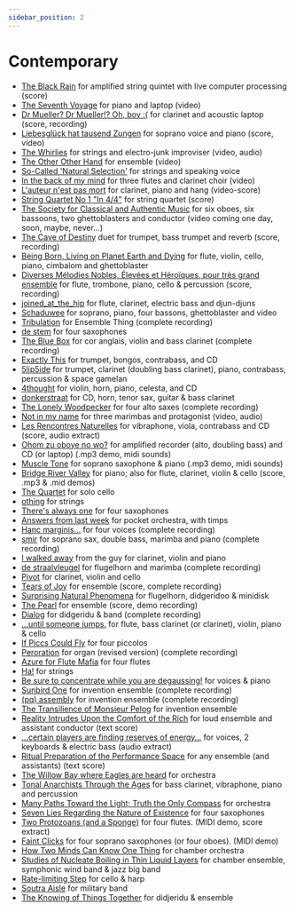 ```yaml
---
sidebar_position: 2
---
```


# Contemporary

- [The Black Rain](/catalog/contemporary/black "The Black Rain") for amplified string quintet with live computer processing (score)
- [The Seventh Voyage](/catalog/contemporary/voyage "The Seventh Voyage") for piano and laptop (video)
- [Dr Mueller? Dr Mueller!? Oh, boy :(](/catalog/contemporary/mueller "Dr Mueller? Dr Mueller!? Oh, boy :(") for clarinet and acoustic laptop (score, recording)
- [Liebesglück hat tausend Zungen](/catalog/contemporary/zungen "Liebesglück hat tausend Zungen") for soprano voice and piano (score, video)
- [The Whirlies](/catalog/contemporary/whirlies) for strings and electro-junk improviser (video, audio)
- [The Other Other Hand](/catalog/contemporary/tooh) for ensemble (video)
- [So-Called 'Natural Selection'](/catalog/contemporary/socalled) for strings and speaking voice
- [In the back of my mind](/catalog/contemporary/back) for three flutes and clarinet choir (video)
- [L'auteur n'est pas mort](/catalog/contemporary/auteur) for clarinet, piano and hang (video-score)
- [String Quartet No 1 "In 4/4"](/catalog/contemporary/in44) for string quartet (score)
- [The Society for Classical and Authentic Music](/catalog/contemporary/scam) for six oboes, six bassoons, two ghettoblasters and conductor (video coming one day, soon, maybe, never…)
- [The Cave of Destiny](/catalog/contemporary/cave) duet for trumpet, bass trumpet and reverb (score, recording)
- [Being Born, Living on Planet Earth and Dying](/catalog/contemporary/born) for flute, violin, cello, piano, cimbalom and ghettoblaster
- [Diverses Mélodies Nobles, Élevées et Héroïques, pour très grand ensemble](/catalog/contemporary/diverses) for flute, trombone, piano, cello & percussion (score, recording)
- [joined\_at\_the\_hip](/catalog/contemporary/joined) for flute, clarinet, electric bass and djun-djuns
- [Schaduwee](/catalog/contemporary/schaduwee) for soprano, piano, four bassons, ghettoblaster and video
- [Tribulation](/catalog/contemporary/tribulation) for Ensemble Thing (complete recording)
- [de stem](/catalog/contemporary/stem) for four saxophones
- [The Blue Box](/catalog/contemporary/blue) for cor anglais, violin and bass clarinet (complete recording)
- [Exactly This](/catalog/contemporary/exactly) for trumpet, bongos, contrabass, and CD
- [5lip5ide](/catalog/contemporary/5lip5ide) for trumpet, clarinet (doubling bass clarinet), piano, contrabass, percussion & space gamelan
- [4thought](/catalog/contemporary/4thought) for violin, horn, piano, celesta, and CD
- [donkerstraat](/catalog/contemporary/donker) for CD, horn, tenor sax, guitar & bass clarinet
- [The Lonely Woodpecker](/catalog/contemporary/lonely) for four alto saxes (complete recording)
- [Not in my name](/catalog/contemporary/nimn/) for three marimbas and protagonist (video, audio)
- [Les Rencontres Naturelles](/catalog/contemporary/rencont/) for vibraphone, viola, contrabass and CD (score, audio extract)
- [Ohom zu oboye no wo?](http://tedthetrumpet.wordpress.com/works/ohom/) for amplified recorder (alto, doubling bass) and CD (or laptop) (.mp3 demo, midi sounds)
- [Muscle Tone](http://tedthetrumpet.wordpress.com/works/muscle/) for soprano saxophone & piano (.mp3 demo, midi sounds)
- [Bridge River Valley](http://tedthetrumpet.wordpress.com/works/brv/) for piano; also for flute, clarinet, violin & cello (score, .mp3 & .mid demos)
- [The Quartet](http://tedthetrumpet.wordpress.com/works/quartet/) for solo cello
- [othing](http://tedthetrumpet.wordpress.com/works/othing/) for strings
- [There's always one](http://tedthetrumpet.wordpress.com/works/always/) for four saxophones
- [Answers from last week](http://tedthetrumpet.wordpress.com/works/answers/) for pocket orchestra, with timps
- [Hanc marginis…](http://tedthetrumpet.wordpress.com/works/hanc/) for four voices (complete recording)
- [smir](http://tedthetrumpet.wordpress.com/works/smir/) for soprano sax, double bass, marimba and piano (complete recording)
- [I walked away](http://tedthetrumpet.wordpress.com/works/walked/ "I walked away from the guy") from the guy for clarinet, violin and piano
- [de straalvleugel](http://tedthetrumpet.wordpress.com/works/straal/ "de straalvleugel") for flugelhorn and marimba (complete recording)
- [Pivot](http://tedthetrumpet.wordpress.com/works/pivot/ "Pivot") for clarinet, violin and cello
- [Tears of Joy](http://tedthetrumpet.wordpress.com/works/tears "Tears of Joy") for ensemble (score, complete recording)
- [Surprising Natural Phenomena](http://tedthetrumpet.wordpress.com/natural/ "Surprising Natural Phenomena") for flugelhorn, didgeridoo & minidisk
- [The Pearl](http://tedthetrumpet.wordpress.com/works/pearl/ "The Pearl") for ensemble (score, demo recording)
- [Dialog](http://tedthetrumpet.wordpress.com/works/dialog/ "Dialog") for didgeridu & band (complete recording)
- [...until someone jumps.](http://tedthetrumpet.wordpress.com/works/jumps/ "…until someone jumps.") for flute, bass clarinet (or clarinet), violin, piano & cello
- [If Piccs Could Fly](http://tedthetrumpet.wordpress.com/works/piccs/ "If Piccs Could Fly") for four piccolos
- [Peroration](http://tedthetrumpet.wordpress.com/works/perora/ "Peroration") for organ (revised version) (complete recording)
- [Azure for Flute Mafia](http://tedthetrumpet.wordpress.com/works/azure/ "Azure for Flute Mafia") for four flutes
- [Ha!](http://tedthetrumpet.wordpress.com/works/ha/ "Ha!") for strings
- [Be sure to concentrate while you are degaussing!](http://tedthetrumpet.wordpress.com/works/degau/ "Be sure to concentrate while you are degaussing!") for voices & piano
- [Sunbird One](http://tedthetrumpet.wordpress.com/sunbird/ "Sunbird One") for invention ensemble (complete recording)
- [(pq) assembly](http://tedthetrumpet.wordpress.com/works/pq/ "(pq) assembly") for invention ensemble (complete recording)
- [The Transilience of Monsieur Pelog](http://tedthetrumpet.wordpress.com/works/transilience/ "The Transilience of Monsieur Pelog") for invention ensemble
- [Reality Intrudes Upon the Comfort of the Rich](http://tedthetrumpet.wordpress.com/works/reality/ "Reality Intrudes Upon the Comfort of the Rich") for loud ensemble and assistant conductor (text score)
- […certain players are finding reserves of energy…](http://tedthetrumpet.wordpress.com/works/certain/ "…certain players are finding reserves of energy…") for voices, 2 keyboards & electric bass (audio extract)
- [Ritual Preparation of the Performance Space](http://tedthetrumpet.wordpress.com/works/ritual/ "Ritual Preparation of the Performance Space") for any ensemble (and assistants) (text score)
- [The Willow Bay where Eagles are heard](http://tedthetrumpet.wordpress.com/works/willow/ "The Willow Bay where Eagles are heard") for orchestra
- [Tonal Anarchists Through the Ages](http://tedthetrumpet.wordpress.com/works/anarchists/ "Tonal Anarchists Through the Ages") for bass clarinet, vibraphone, piano and percussion
- [Many Paths Toward the Light; Truth the Only Compass](http://tedthetrumpet.wordpress.com/works/paths/ "Many Paths Toward the Light; Truth the Only Compass") for orchestra
- [Seven Lies Regarding the Nature of Existence](http://tedthetrumpet.wordpress.com/works/lies/ "Seven Lies Regarding the Nature of Existence") for four saxophones
- [Two Protozoans (and a Sponge)](http://tedthetrumpet.wordpress.com/works/sponge/ "Two Protozoans (and a Sponge)") for four flutes. (MIDI demo, score extract)
- [Faint Clicks](http://tedthetrumpet.wordpress.com/works/faint/ "Faint Clicks") for four soprano saxophones (or four oboes). (MIDI demo)
- [How Two Minds Can Know One Thing](http://tedthetrumpet.wordpress.com/works/twominds/ "How Two Minds Can Know One Thing") for chamber orchestra
- [Studies of Nucleate Boiling in Thin Liquid Layers](http://tedthetrumpet.wordpress.com/works/nucleate/ "Studies of Nucleate Boiling in Thin Liquid Layers") for chamber ensemble, symphonic wind band & jazz big band
- [Rate-limiting Step](http://tedthetrumpet.wordpress.com/works/rate/ "Rate-limiting Step") for cello & harp
- [Soutra Aisle](http://tedthetrumpet.wordpress.com/works/soutra/ "Soutra Aisle") for military band
- [The Knowing of Things Together](http://tedthetrumpet.wordpress.com/works/knowing/ "The Knowing of Things Together") for didjeridu & ensemble
